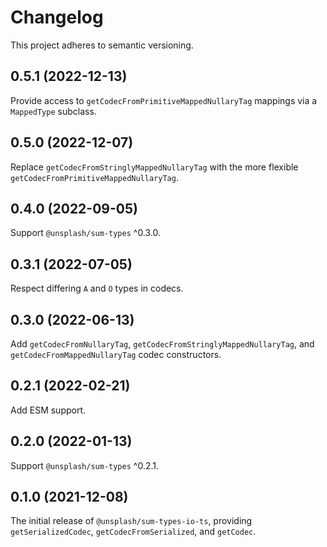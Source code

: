 # Changelog

This project adheres to semantic versioning.

## 0.5.1 (2022-12-13)

Provide access to `getCodecFromPrimitiveMappedNullaryTag` mappings via a `MappedType` subclass.

## 0.5.0 (2022-12-07)

Replace `getCodecFromStringlyMappedNullaryTag` with the more flexible `getCodecFromPrimitiveMappedNullaryTag`.

## 0.4.0 (2022-09-05)

Support `@unsplash/sum-types` ^0.3.0.

## 0.3.1 (2022-07-05)

Respect differing `A` and `O` types in codecs.

## 0.3.0 (2022-06-13)

Add `getCodecFromNullaryTag`, `getCodecFromStringlyMappedNullaryTag`, and `getCodecFromMappedNullaryTag` codec constructors.

## 0.2.1 (2022-02-21)

Add ESM support.

## 0.2.0 (2022-01-13)

Support `@unsplash/sum-types` ^0.2.1.

## 0.1.0 (2021-12-08)

The initial release of `@unsplash/sum-types-io-ts`, providing `getSerializedCodec`, `getCodecFromSerialized`, and `getCodec`.
